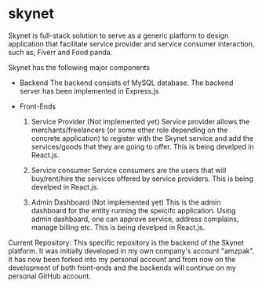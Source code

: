 # skynet

Skynet is full-stack solution to serve as a generic platform to design application that facilitate service provider and service consumer interaction, such as, Fiverr and Food panda.

Skynet has the following major components

* Backend
    The backend consists of MySQL database. The backend server has been implemented in Express.js

* Front-Ends
  1. Service Provider (Not implemented yet)
      Service provider allows the merchants/freelancers (or some other role depending on the concrete application) to register with the Skynet service and add the services/goods that they are going to offer.
      This is being develped in React.js.
      
  2. Service consumer
      Service consumers are the users that will buy/rent/hire the services offered by service providers.
      This is being develped in React.js.

  3. Admin Dashboard (Not implemented yet)
      This is the admin dashboard for the entity running the speicifc application. Using admin dashboard, one can approve service, address complains, manage billing etc.
      This is being develped in React.js.



Current Repository: This specific repository is the backend of the Skynet platform. It was initially developed in my own company's account "amzpak". It has now been forked into my personal account and from now on the development of both front-ends and the backends will continue on my personal GitHub account.
